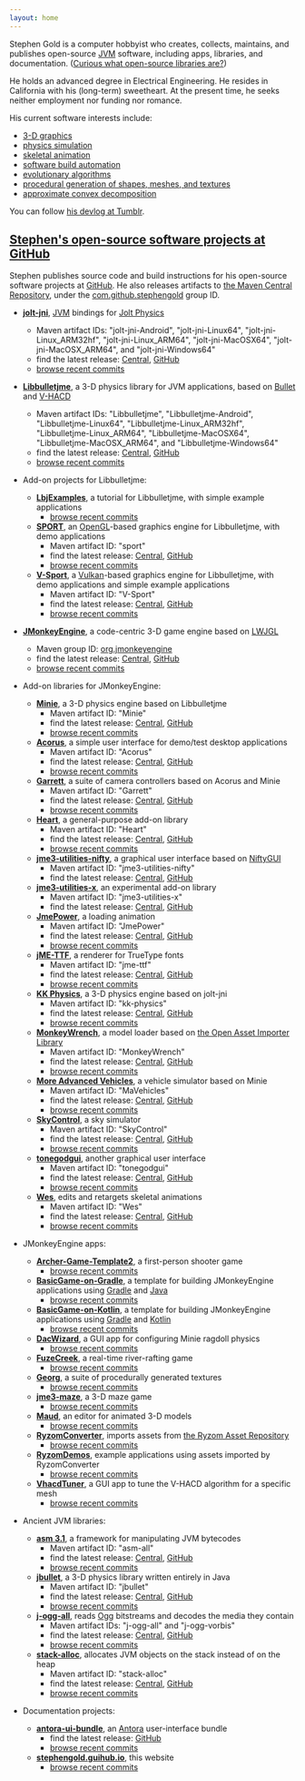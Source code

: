 ```yaml
---
layout: home
---
```


Stephen Gold is a computer hobbyist
who creates, collects, maintains, and publishes open-source
[JVM](https://en.wikipedia.org/wiki/Java_virtual_machine) software,
including apps, libraries, and documentation.
([Curious what open-source libraries are?](./oss.html))

He holds an advanced degree in Electrical Engineering.
He resides in California with his (long-term) sweetheart.
At the present time, he seeks neither employment nor funding nor romance.

His current software interests include:
+ [3-D graphics](https://en.wikipedia.org/wiki/3D_computer_graphics)
+ [physics simulation](https://en.wikipedia.org/wiki/Physics_engine)
+ [skeletal animation](https://en.wikipedia.org/wiki/Skeletal_animation)
+ [software build automation](https://en.wikipedia.org/wiki/Build_automation)
+ [evolutionary algorithms](https://en.wikipedia.org/wiki/Evolutionary_algorithm)
+ [procedural generation of shapes, meshes, and textures](https://en.wikipedia.org/wiki/Procedural_generation)
+ [approximate convex decomposition](https://parasollab.web.illinois.edu/research/ACD)

You can follow [his devlog at Tumblr](https://www.tumblr.com/frog707).

## [Stephen's open-source software projects at GitHub](https://github.com/stephengold?tab=repositories)

Stephen publishes source code and build instructions
for his open-source software projects at [GitHub](https://github.com).
He also releases artifacts to
[the Maven Central Repository](https://www.cloudrepo.io/articles/public-maven-repositories-maven-central-and-more.html#article),
under the
[com.github.stephengold](https://central.sonatype.com/namespace/com.github.stephengold) group ID.

+ **[jolt-jni](https://github.com/stephengold/jolt-jni)**,
  [JVM](https://en.wikipedia.org/wiki/Java_virtual_machine) bindings
  for [Jolt Physics](https://jrouwe.github.io/JoltPhysics)
  + Maven artifact IDs: "jolt-jni-Android", "jolt-jni-Linux64", "jolt-jni-Linux_ARM32hf",
    "jolt-jni-Linux_ARM64", "jolt-jni-MacOSX64", "jolt-jni-MacOSX_ARM64", and
    "jolt-jni-Windows64"
  + find the latest release:
    [Central](https://repo1.maven.org/maven2/com/github/stephengold),
    [GitHub](https://github.com/stephengold/jolt-jni/releases/latest)
  + [browse recent commits](https://github.com/stephengold/jolt-jni/commits/master)

+ **[Libbulletjme](https://stephengold.github.io/Libbulletjme)**,
  a 3-D physics library for JVM applications,
  based on [Bullet](https://pybullet.org)
  and [V-HACD](https://github.com/kmammou/v-hacd)
  + Maven artifact IDs: "Libbulletjme", "Libbulletjme-Android",
    "Libbulletjme-Linux64", "Libbulletjme-Linux_ARM32hf",
    "Libbulletjme-Linux_ARM64", "Libbulletjme-MacOSX64",
    "Libbulletjme-MacOSX_ARM64", and "Libbulletjme-Windows64"
  + find the latest release:
    [Central](https://repo1.maven.org/maven2/com/github/stephengold/Libbulletjme-Windows64/),
    [GitHub](https://github.com/stephengold/Libbulletjme/releases/latest)
  + [browse recent commits](https://github.com/stephengold/Libbulletjme/commits/master)

+ Add-on projects for Libbulletjme:
  + **[LbjExamples](https://github.com/stephengold/LbjExamples)**,
    a tutorial for Libbulletjme, with simple example applications
    + [browse recent commits](https://github.com/stephengold/LbjExamples/commits/master)
  + **[SPORT](https://github.com/stephengold/sport)**,
    an [OpenGL](https://www.khronos.org/opengl/)-based graphics engine for Libbulletjme,
    with demo applications
    + Maven artifact ID: "sport"
    + find the latest release:
      [Central](https://repo1.maven.org/maven2/com/github/stephengold/sport),
      [GitHub](https://github.com/stephengold/sport/releases/latest)
    + [browse recent commits](https://github.com/stephengold/sport/commits/master)
  + **[V-Sport](https://github.com/stephengold/V-Sport)**,
    a [Vulkan](https://www.vulkan.org/)-based graphics engine for Libbulletjme,
    with demo applications and simple example applications
    + Maven artifact ID: "V-Sport"
    + find the latest release:
      [Central](https://repo1.maven.org/maven2/com/github/stephengold/V-Sport),
      [GitHub](https://github.com/stephengold/V-Sport/releases/latest)
    + [browse recent commits](https://github.com/stephengold/V-Sport/commits/master)

+ **[JMonkeyEngine](https://jmonkeyengine.org)**,
  a code-centric 3-D game engine based on [LWJGL](https://www.lwjgl.org)
  + Maven group ID: [org.jmonkeyengine](https://central.sonatype.com/namespace/org.jmonkeyengine)
  + find the latest release:
    [Central](https://repo1.maven.org/maven2/org/jmonkeyengine/),
    [GitHub](https://github.com/jmonkeyengine/jmonkeyengine/releases/latest)
  + [browse recent commits](https://github.com/jmonkeyengine/jmonkeyengine/commits/master)

+ Add-on libraries for JMonkeyEngine:
  + **[Minie](https://stephengold.github.io/Minie)**,
    a 3-D physics engine based on Libbulletjme
    + Maven artifact ID: "Minie"
    + find the latest release:
      [Central](https://repo1.maven.org/maven2/com/github/stephengold/Minie),
      [GitHub](https://github.com/stephengold/Minie/releases/latest)
    + [browse recent commits](https://github.com/stephengold/Minie/commits/master)
  + **[Acorus](https://stephengold.github.io/Acorus)**,
    a simple user interface for demo/test desktop applications
    + Maven artifact ID: "Acorus"
    + find the latest release:
      [Central](https://repo1.maven.org/maven2/com/github/stephengold/Acorus),
      [GitHub](https://github.com/stephengold/Acorus/releases/latest)
    + [browse recent commits](https://github.com/stephengold/Acorus/commits/master)
  + **[Garrett](https://github.com/stephengold/Garrett)**,
    a suite of camera controllers based on Acorus and Minie
    + Maven artifact ID: "Garrett"
    + find the latest release:
      [Central](https://repo1.maven.org/maven2/com/github/stephengold/Garrett),
      [GitHub](https://github.com/stephengold/Garrett/releases/latest)
    + [browse recent commits](https://github.com/stephengold/Garrett/commits/master)
  + **[Heart](https://github.com/stephengold/Heart)**,
    a general-purpose add-on library
    + Maven artifact ID: "Heart"
    + find the latest release:
      [Central](https://repo1.maven.org/maven2/com/github/stephengold/Heart),
      [GitHub](https://github.com/stephengold/Heart/releases/latest)
    + [browse recent commits](https://github.com/stephengold/Heart/commits/master)
  + **[jme3-utilities-nifty](https://github.com/stephengold/jme3-utilities)**,
    a graphical user interface
    based on [NiftyGUI](https://nifty-gui.github.io/nifty-gui)
    + Maven artifact ID: "jme3-utilities-nifty"
    + find the latest release:
      [Central](https://repo1.maven.org/maven2/com/github/stephengold/jme3-utilities-nifty),
      [GitHub](https://github.com/stephengold/jme3-utilities/releases)
  + **[jme3-utilities-x](https://github.com/stephengold/jme3-utilities)**,
    an experimental add-on library
    + Maven artifact ID: "jme3-utilities-x"
    + find the latest release:
      [Central](https://repo1.maven.org/maven2/com/github/stephengold/jme3-utilities-x),
      [GitHub](https://github.com/stephengold/jme3-utilities/releases)
  + **[JmePower](https://github.com/stephengold/JmePower)**,
    a loading animation
    + Maven artifact ID: "JmePower"
    + find the latest release:
      [Central](https://repo1.maven.org/maven2/com/github/stephengold/JmePower),
      [GitHub](https://github.com/stephengold/JmePower/releases/latest)
    + [browse recent commits](https://github.com/stephengold/JmePower/commits/master)
  + **[jME-TTF](https://github.com/stephengold/jME-TTF)**,
    a renderer for TrueType fonts
    + Maven artifact ID: "jme-ttf"
    + find the latest release:
      [Central](https://repo1.maven.org/maven2/com/github/stephengold/jme-ttf),
      [GitHub](https://github.com/stephengold/jME-TTF/releases/latest)
    + [browse recent commits](https://github.com/stephengold/jME-TTF/commits/master)
  + **[KK Physics](https://github.com/stephengold/kk-physics)**,
    a 3-D physics engine based on jolt-jni
    + Maven artifact ID: "kk-physics"
    + find the latest release:
      [Central](https://repo1.maven.org/maven2/com/github/stephengold/kk-physics/),
      [GitHub](https://github.com/stephengold/kk-physics/releases/latest)
    + [browse recent commits](https://github.com/stephengold/kk-physics/commits/master)
  + **[MonkeyWrench](https://github.com/stephengold/MonkeyWrench)**,
    a model loader based on [the Open Asset Importer Library](https://www.assimp.org/)
    + Maven artifact ID: "MonkeyWrench"
    + find the latest release:
      [Central](https://repo1.maven.org/maven2/com/github/stephengold/MonkeyWrench),
      [GitHub](https://github.com/stephengold/MonkeyWrench/releases)
    + [browse recent commits](https://github.com/stephengold/MonkeyWrench/commits/master)
  + **[More Advanced Vehicles](https://github.com/stephengold/jme-vehicles)**,
    a vehicle simulator based on Minie
    + Maven artifact ID: "MaVehicles"
    + find the latest release:
      [Central](https://repo1.maven.org/maven2/com/github/stephengold/MaVehicles),
      [GitHub](https://github.com/stephengold/jme-vehicles/releases)
    + [browse recent commits](https://github.com/stephengold/jme-vehicles/commits/master)
  + **[SkyControl](https://github.com/stephengold/SkyControl)**,
    a sky simulator
    + Maven artifact ID: "SkyControl"
    + find the latest release:
      [Central](https://repo1.maven.org/maven2/com/github/stephengold/SkyControl),
      [GitHub](https://github.com/stephengold/SkyControl/releases/latest)
    + [browse recent commits](https://github.com/stephengold/SkyControl/commits/master)
  + **[tonegodgui](https://github.com/stephengold/tonegodgui)**,
    another graphical user interface
    + Maven artifact ID: "tonegodgui"
    + find the latest release:
      [Central](https://repo1.maven.org/maven2/com/github/stephengold/tonegodgui),
      [GitHub](https://github.com/stephengold/tonegodgui/releases/latest)
    + [browse recent commits](https://github.com/stephengold/tonegodgui/commits/master)
  + **[Wes](https://github.com/stephengold/Wes)**,
    edits and retargets skeletal animations
    + Maven artifact ID: "Wes"
    + find the latest release:
      [Central](https://repo1.maven.org/maven2/com/github/stephengold/Wes),
      [GitHub](https://github.com/stephengold/Wes/releases/latest)
    + [browse recent commits](https://github.com/stephengold/Wes/commits/master)

+ JMonkeyEngine apps:
  + **[Archer-Game-Template2](https://github.com/capdevon/Archer-Game-Template2)**,
    a first-person shooter game
    + [browse recent commits](https://github.com/capdevon/Archer-Game-Template2/commits/main)
  + **[BasicGame-on-Gradle](https://github.com/stephengold/BasicGame-on-Gradle)**,
    a template for building JMonkeyEngine applications
    using [Gradle](https://gradle.org) and [Java](https://en.wikipedia.org/wiki/Java_(programming_language))
    + [browse recent commits](https://github.com/stephengold/BasicGame-on-Gradle/commits/master)
  + **[BasicGame-on-Kotlin](https://github.com/stephengold/BasicGame-on-Kotlin)**,
    a template for building JMonkeyEngine applications
    using [Gradle](https://gradle.org) and [Kotlin](https://en.wikipedia.org/wiki/Kotlin_(programming_language))
    + [browse recent commits](https://github.com/stephengold/BasicGame-on-Kotlin/commits/master)
  + **[DacWizard](https://github.com/stephengold/DacWizard)**,
    a GUI app for configuring Minie ragdoll physics
    + [browse recent commits](https://github.com/stephengold/DacWizard/commits/master)
  + **[FuzeCreek](https://github.com/stephengold/FuzeCreek)**,
    a real-time river-rafting game
    + [browse recent commits](https://github.com/stephengold/FuzeCreek/commits/master)
  + **[Georg](https://github.com/stephengold/Georg)**,
    a suite of procedurally generated textures
    + [browse recent commits](https://github.com/stephengold/Georg/commits/master)
  + **[jme3-maze](https://github.com/stephengold/jme3-maze)**, a 3-D maze game
    + [browse recent commits](https://github.com/stephengold/jme3-maze/commits/master)
  + **[Maud](https://github.com/stephengold/Maud)**,
    an editor for animated 3-D models
    + [browse recent commits](https://github.com/stephengold/Maud/commits/master)
  + **[RyzomConverter](https://github.com/stephengold/RyzomConverter)**,
    imports assets from
    [the Ryzom Asset Repository](https://bitbucket.org/ccxvii/ryzom-assets)
    + [browse recent commits](https://github.com/stephengold/RyzomConverter/commits/master)
  + **[RyzomDemos](https://github.com/stephengold/RyzomDemos)**,
    example applications using assets imported by RyzomConverter
    + [browse recent commits](https://github.com/stephengold/RyzomDemos/commits/master)
  + **[VhacdTuner](https://github.com/stephengold/VhacdTuner)**,
    a GUI app to tune the V-HACD algorithm for a specific mesh
    + [browse recent commits](https://github.com/stephengold/VhacdTuner/commits/master)

+ Ancient JVM libraries:
  + **[asm 3.1](https://github.com/stephengold/asm)**,
    a framework for manipulating JVM bytecodes
    + Maven artifact ID: "asm-all"
    + find the latest release:
      [Central](https://repo1.maven.org/maven2/com/github/stephengold/asm-all),
      [GitHub](https://github.com/stephengold/asm/releases/latest)
    + [browse recent commits](https://github.com/stephengold/asm/commits/master)
  + **[jbullet](https://github.com/stephengold/jbullet)**,
    a 3-D physics library written entirely in Java
    + Maven artifact ID: "jbullet"
    + find the latest release:
      [Central](https://repo1.maven.org/maven2/com/github/stephengold/jbullet),
      [GitHub](https://github.com/stephengold/jbullet/releases/latest)
    + [browse recent commits](https://github.com/stephengold/jbullet/commits/master)
  + **[j-ogg-all](https://github.com/stephengold/j-ogg-all)**,
    reads [Ogg](https://www.xiph.org/ogg/) bitstreams and decodes the media they contain
    + Maven artifact IDs: "j-ogg-all" and "j-ogg-vorbis"
    + find the latest release:
      [Central](https://repo1.maven.org/maven2/com/github/stephengold),
      [GitHub](https://github.com/stephengold/j-ogg-all/releases/latest)
    + [browse recent commits](https://github.com/stephengold/j-ogg-all/commits/master)
  + **[stack-alloc](https://github.com/stephengold/stack-alloc)**,
    allocates JVM objects on the stack instead of on the heap
    + Maven artifact ID: "stack-alloc"
    + find the latest release:
      [Central](https://repo1.maven.org/maven2/com/github/stephengold/stack-alloc),
      [GitHub](https://github.com/stephengold/stack-alloc/releases/latest)
    + [browse recent commits](https://github.com/stephengold/stack-alloc/commits/master)

+ Documentation projects:
  + **[antora-ui-bundle](https://github.com/stephengold/antora-ui-bundle)**,
    an [Antora](https://antora.org/) user-interface bundle
      + find the latest release:
        [GitHub](https://github.com/stephengold/antora-ui-bundle/releases/latest)
      + [browse recent commits](https://github.com/stephengold/antora-ui-bundle/commits/master)
  + **[stephengold.guihub.io](https://github.com/stephengold/stephengold.github.io)**,
    this website
    + [browse recent commits](https://github.com/stephengold/stephengold.github.io/commits/master)
